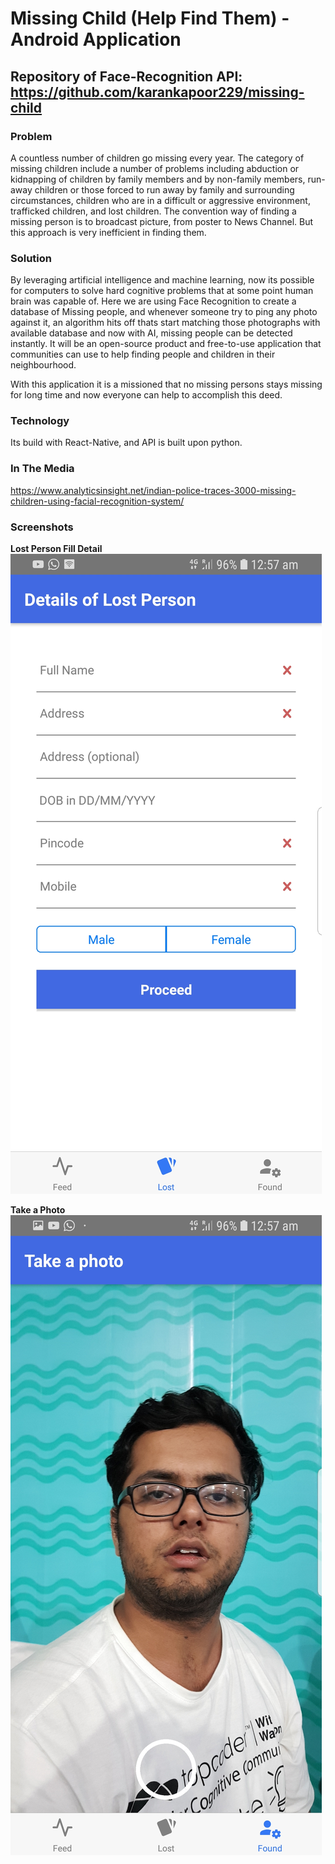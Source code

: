 # Missing Child (Help Find Them) - Android Application

## Repository of Face-Recognition API: https://github.com/karankapoor229/missing-child

### Problem

A countless number of children go missing every year. The category of missing children include a number of problems including abduction or kidnapping of children by family members and by non-family members, run-away children or those forced to run away by family and surrounding circumstances, children who are in a difficult or aggressive environment, trafficked children, and lost children.
The convention way of finding a missing person is to broadcast picture, from poster to News Channel. But this approach is very inefficient in finding them.

 
### Solution

By leveraging artificial intelligence and machine learning, now its possible for computers to solve hard cognitive problems that at some point human brain was
capable of. Here we are using Face Recognition to create a database of Missing people, and whenever someone try to ping any photo against it, an algorithm hits off
thats start matching those photographs with available database and now with AI, missing people can be detected instantly. It will be an open-source product and
free-to-use application that communities can use to help finding people and children in their neighbourhood. 

With this application it is a missioned that no missing persons stays missing for long time and now everyone can help to accomplish this deed.


### Technology

Its build with React-Native, and API is built upon python.

### In The Media

https://www.analyticsinsight.net/indian-police-traces-3000-missing-children-using-facial-recognition-system/

### Screenshots

**Lost Person Fill Detail**
<img src="https://github.com/amit2319/missing-child-app/blob/master/asset/img/Screenshot-1.jpg">

**Take a Photo**
<img src="https://github.com/amit2319/missing-child-app/blob/master/asset/img/Screenshot-2.jpg">
